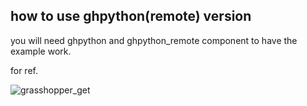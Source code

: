 ## how to use ghpython(remote) version 

you will need ghpython and ghpython_remote component to have the example work.

for ref.

![grasshopper_get](https://user-images.githubusercontent.com/1502180/36330379-65e3ffc8-1337-11e8-9ef5-c85f4f5cf816.PNG)
